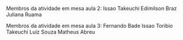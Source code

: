 Membros da atividade em mesa aula 2:
Issao Takeuchi
Edimilson Braz
Juliana Ruama

Membros da atividade em mesa aula 3:
Fernando Bade
Issao Toribio Takeuchi
Luiz Souza
Matheus Abreu